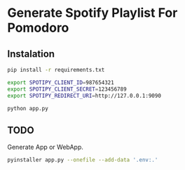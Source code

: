 # Generate Spotify Playlist For Pomodoro

## Instalation

```sh
pip install -r requirements.txt

export SPOTIPY_CLIENT_ID=987654321
export SPOTIPY_CLIENT_SECRET=123456789
export SPOTIPY_REDIRECT_URI=http://127.0.0.1:9090

python app.py
```

## TODO

Generate App or WebApp.

```sh
pyinstaller app.py --onefile --add-data '.env:.'
```
